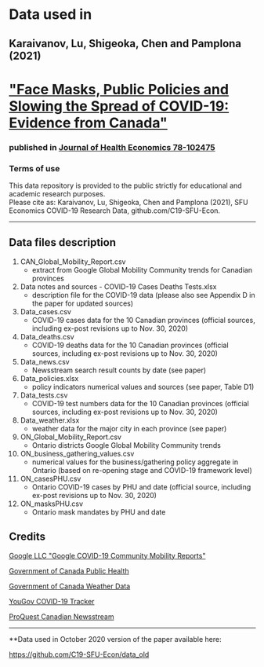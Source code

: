 # Data used in 
## Karaivanov, Lu, Shigeoka, Chen and Pamplona (2021)  
# ["Face Masks, Public Policies and Slowing the Spread of COVID-19: Evidence from Canada"](https://www.medrxiv.org/content/10.1101/2020.09.24.20201178v3.full.pdf) 
### published in [Journal of Health Economics 78-102475](https://doi.org/10.1016/j.jhealeco.2021.102475)
### Terms of use
This data repository is provided to the public strictly for educational and academic research purposes.  
Please cite as: Karaivanov, Lu, Shigeoka, Chen and Pamplona (2021), SFU Economics COVID-19 Research Data, github.com/C19-SFU-Econ.

----------------------------------------
## Data files description
1. CAN_Global_Mobility_Report.csv
    - extract from Google Global Mobility Community trends for Canadian provinces
2. Data notes and sources - COVID-19 Cases Deaths Tests.xlsx
    - description file for the COVID-19 data (please also see Appendix D in the paper for updated sources)
3. Data_cases.csv
    - COVID-19 cases data for the 10 Canadian provinces (official sources, including ex-post revisions up to Nov. 30, 2020)  
4. Data_deaths.csv                                               
    - COVID-19 deaths data for the 10 Canadian provinces (official sources, including ex-post revisions up to Nov. 30, 2020)  
5. Data_news.csv                                                 
    - Newsstream search result counts by date (see paper)  
6. Data_policies.xlsx                                            
    - policy indicators numerical values and sources (see paper, Table D1)  
7. Data_tests.csv                                                
    - COVID-19 test numbers data for the 10 Canadian provinces (official sources, including ex-post revisions up to Nov. 30, 2020)  
8. Data_weather.xlsx                                             
    - weather data for the major city in each province (see paper)  
9. ON_Global_Mobility_Report.csv                                 
    - Ontario districts Google Global Mobility Community trends    
10. ON_business_gathering_values.csv
    - numerical values for the business/gathering policy aggregate in Ontario (based on re-opening stage and COVID-19 framework level)
11. ON_casesPHU.csv                                               
    - Ontario COVID-19 cases by PHU and date (official source, including ex-post revisions up to Nov. 30, 2020)
12. ON_masksPHU.csv                                               
    - Ontario mask mandates by PHU and date  


Credits
--------
[Google LLC "Google COVID-19 Community Mobility Reports"](https://www.google.com/covid19/mobility/)

[Government of Canada Public Health](https://www.canada.ca/en/public-health/services/diseases/2019-novel-coronavirus-infection.html)

[Government of Canada Weather Data](https://climate.weather.gc.ca/historical_data/search_historic_data_e.html)

[YouGov COVID-19 Tracker](https://github.com/YouGov-Data/covid-19-tracker)

[ProQuest Canadian Newsstream](https://about.proquest.com/products-services/canadian_newsstand.html)

---------------------------------------------------------
**Data used in October 2020 version of the paper available here:

https://github.com/C19-SFU-Econ/data_old
